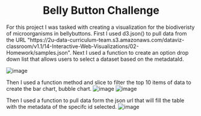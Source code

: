 <h1 align="center"> Belly Button Challenge</h1>
For this project I was tasked with creating a visualization for the biodiveristy of microorganisms in bellybuttons. First I used d3.json() to pull data from the URL "https://2u-data-curriculum-team.s3.amazonaws.com/dataviz-classroom/v1.1/14-Interactive-Web-Visualizations/02-Homework/samples.json". Next I used a function to create an option drop down list that allows users to select a dataset based on the metadataId.

![image](https://user-images.githubusercontent.com/118862894/230523018-c5a853a5-588b-4709-98a9-df00b837dfb4.png)

Then  I used a function method and slice to filter the top 10 items of data to create the bar chart, bubble chart.
![image](https://user-images.githubusercontent.com/118862894/230523286-cd55df12-bf37-49ab-b300-dc06b611e1bf.png)
![image](https://user-images.githubusercontent.com/118862894/230523720-978848c1-42bb-4664-8a33-0f8537efc942.png)

Then I used a function to pull data form the json url that will fill the table with the metadata of the specifc id selected.
![image](https://user-images.githubusercontent.com/118862894/230523641-bc35ad1d-a120-40ab-9b99-9701af01843a.png)

